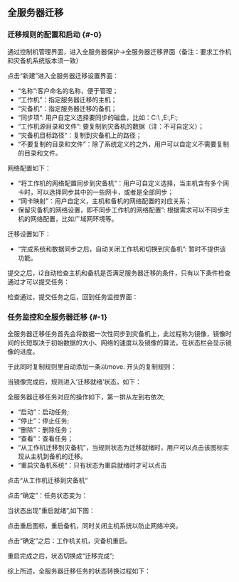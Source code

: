 ## 全服务器迁移

### 迁移规则的配置和启动 {#-0}

通过控制机管理界面，进入全服务器保护-&gt;全服务器迁移界面（备注：要求工作机和灾备机系统版本须一致）

点击“新建”进入全服务器迁移设置界面：

*   “名称”:客户命名的名称，便于管理；
*   “工作机”：指定服务器迁移的主机；
*   “灾备机”：指定服务器迁移的备机；
*   “同步项”: 用户自定义选择要同步的磁盘，比如：C:\ ,E:\,F:\;
*   “工作机源目录和文件”: 要复制到灾备机的数据（注：不可自定义）；
*   “灾备机目标路径“：复制到灾备机上的路径；
*   “不要复制的目录和文件”：除了系统定义的之外，用户可以自定义不需要复制的目录和文件。

网络配置如下：

*   “将工作机的网络配置同步到灾备机”：用户可自定义选择，当主机含有多个网卡时，可以选择同步其中的一些网卡，或者是全部同步；
*   “网卡映射”：用户自定义，主机和备机的网络配置的对应关系；
*   保留灾备机的网络设置，即不同步工作机的网络配置”: 根据需求可以不同步主机的网络配置，比如广域网环境等。

迁移设置如下：

*   “完成系统和数据同步之后，自动关闭工作机和切换到灾备机”: 暂时不提供该功能。

提交之后，i2自动检查主机和备机是否满足服务器迁移的条件，只有以下条件检查通过才可以提交任务：

检查通过，提交任务之后，回到任务监控界面：

### 任务监控和全服务器迁移 {#-1}

全服务器迁移任务首先会将数据一次性同步到灾备机上，此过程称为镜像，镜像时间的长短取决于初始数据的大小、网络的速度以及镜像的算法，在状态栏会显示镜像的进度。

于此同时复制规则里自动添加一条以move. 开头的复制规则：

当镜像完成后，规则进入’迁移就绪’状态，如下：

全服务器迁移任务对应的操作如下，第一排从左到右依次;

*   “启动”：启动任务;
*   “停止”：停止任务;
*   “删除”：删除任务；
*   “查看”：查看任务；
*   “从工作机迁移到灾备机”，当规则状态为迁移就绪时，用户可以点击该图标实现从主机到备机的迁移。
*   “重启灾备机系统“：只有状态为重启就绪时才可以点击

点击“从工作机迁移到灾备机“

点击“确定”：任务状态变为：

当状态出现”重启就绪”,如下图：

点击重启图标，重启备机，同时关闭主机系统以防止网络冲突。

点击“确定”之后：工作机关机，灾备机重启。

重启完成之后，状态切换成“迁移完成”;

综上所述，全服务器迁移任务的状态转换过程如下：